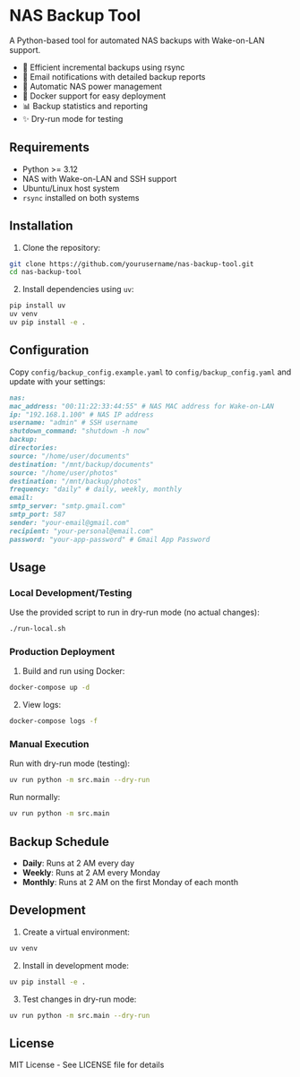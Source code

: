 # NAS Backup Tool

A Python-based tool for automated NAS backups with Wake-on-LAN support.

- 🔄 Efficient incremental backups using rsync
- 📧 Email notifications with detailed backup reports
- 🔌 Automatic NAS power management
- 🐳 Docker support for easy deployment
- 📊 Backup statistics and reporting
- ✨ Dry-run mode for testing


## Requirements

- Python >= 3.12
- NAS with Wake-on-LAN and SSH support
- Ubuntu/Linux host system
- `rsync` installed on both systems

## Installation

1. Clone the repository:
```bash
git clone https://github.com/yourusername/nas-backup-tool.git
cd nas-backup-tool
```

2. Install dependencies using `uv`:
```bash
pip install uv
uv venv
uv pip install -e .
```

## Configuration

Copy `config/backup_config.example.yaml` to `config/backup_config.yaml` and update with your settings:
```yaml:README.md
nas:
mac_address: "00:11:22:33:44:55" # NAS MAC address for Wake-on-LAN
ip: "192.168.1.100" # NAS IP address
username: "admin" # SSH username
shutdown_command: "shutdown -h now"
backup:
directories:
source: "/home/user/documents"
destination: "/mnt/backup/documents"
source: "/home/user/photos"
destination: "/mnt/backup/photos"
frequency: "daily" # daily, weekly, monthly
email:
smtp_server: "smtp.gmail.com"
smtp_port: 587
sender: "your-email@gmail.com"
recipient: "your-personal@email.com"
password: "your-app-password" # Gmail App Password
```

## Usage

### Local Development/Testing

Use the provided script to run in dry-run mode (no actual changes):
```bash
./run-local.sh
```

### Production Deployment

1. Build and run using Docker:
```bash
docker-compose up -d
```

2. View logs:
```bash
docker-compose logs -f
```

### Manual Execution

Run with dry-run mode (testing):
```bash
uv run python -m src.main --dry-run
```

Run normally:
```bash
uv run python -m src.main
```

## Backup Schedule

- **Daily**: Runs at 2 AM every day
- **Weekly**: Runs at 2 AM every Monday
- **Monthly**: Runs at 2 AM on the first Monday of each month

## Development

1. Create a virtual environment:
```bash
uv venv
```

2. Install in development mode:
```bash
uv pip install -e .
```

3. Test changes in dry-run mode:
```bash
uv run python -m src.main --dry-run
```

## License

MIT License - See LICENSE file for details

